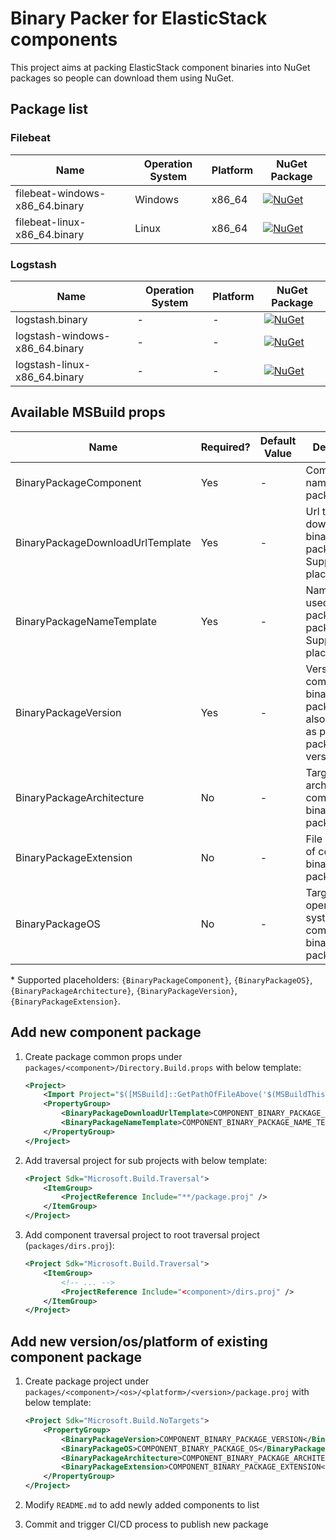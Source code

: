 # Binary Packer for ElasticStack components

This project aims at packing ElasticStack component binaries into NuGet packages so people can download them using NuGet.

## Package list

### Filebeat

| Name                           | Operation System | Platform | NuGet Package                                                                                                                                |
| ------------------------------ | ---------------- | -------- | -------------------------------------------------------------------------------------------------------------------------------------------- |
| filebeat-windows-x86_64.binary | Windows          | x86_64   | [![NuGet](https://img.shields.io/nuget/v/filebeat-windows-x86_64.binary.svg)](https://www.nuget.org/packages/filebeat-windows-x86_64.binary) |
| filebeat-linux-x86_64.binary   | Linux            | x86_64   | [![NuGet](https://img.shields.io/nuget/v/filebeat-linux-x86_64.binary.svg)](https://www.nuget.org/packages/filebeat-linux-x86_64.binary)     |

### Logstash

| Name                           | Operation System | Platform | NuGet Package                                                                                                                 |
| ------------------------------ | ---------------- | -------- | ----------------------------------------------------------------------------------------------------------------------------- |
| logstash.binary                | -                | -        | [![NuGet](https://img.shields.io/nuget/v/logstash.binary.svg)](https://www.nuget.org/packages/logstash.binary)                |
| logstash-windows-x86_64.binary | -                | -        | [![NuGet](https://img.shields.io/nuget/v/logstash.binary.svg)](https://www.nuget.org/packages/logstash-windows-x86_64.binary) |
| logstash-linux-x86_64.binary   | -                | -        | [![NuGet](https://img.shields.io/nuget/v/logstash.binary.svg)](https://www.nuget.org/packages/logstash-linux-x86_64.binary)   |

## Available MSBuild props

| Name                             | Required? | Default Value | Description                                                                         |
| -------------------------------- | --------- | ------------- | ----------------------------------------------------------------------------------- |
| BinaryPackageComponent           | Yes       | -             | Component name. package.                                                            |
| BinaryPackageDownloadUrlTemplate | Yes       | -             | Url template to download binary package from. Support placeholders\*.               |
| BinaryPackageNameTemplate        | Yes       | -             | Name to be used as packed package's id. Support placeholders\*.                     |
| BinaryPackageVersion             | Yes       | -             | Version of component binary package, will also be used as packed package's version. |
| BinaryPackageArchitecture        | No        | -             | Target architecture of component binary package.                                    |
| BinaryPackageExtension           | No        | -             | File extension of component binary package.                                         |
| BinaryPackageOS                  | No        | -             | Target operation system of component binary package.                                |

\* Supported placeholders: `{BinaryPackageComponent}`, `{BinaryPackageOS}`, `{BinaryPackageArchitecture}`, `{BinaryPackageVersion}`, `{BinaryPackageExtension}`.

## Add new component package

1. Create package common props under `packages/<component>/Directory.Build.props` with below template:

   ```xml
   <Project>
       <Import Project="$([MSBuild]::GetPathOfFileAbove('$(MSBuildThisFile)', '$(MSBuildThisFileDirectory)../'))" />
       <PropertyGroup>
           <BinaryPackageDownloadUrlTemplate>COMPONENT_BINARY_PACKAGE_DOWNLOAD_URL_TEMPLATE</BinaryPackageDownloadUrlTemplate>
           <BinaryPackageNameTemplate>COMPONENT_BINARY_PACKAGE_NAME_TEMPLATE</BinaryPackageNameTemplate>
       </PropertyGroup>
   </Project>
   ```

1. Add traversal project for sub projects with below template:

   ```xml
   <Project Sdk="Microsoft.Build.Traversal">
       <ItemGroup>
           <ProjectReference Include="**/package.proj" />
       </ItemGroup>
   </Project>
   ```

1. Add component traversal project to root traversal project (`packages/dirs.proj`):

   ```xml
   <Project Sdk="Microsoft.Build.Traversal">
       <ItemGroup>
           <!-- ... -->
           <ProjectReference Include="<component>/dirs.proj" />
       </ItemGroup>
   </Project>
   ```

## Add new version/os/platform of existing component package

1. Create package project under `packages/<component>/<os>/<platform>/<version>/package.proj` with below template:

   ```xml
   <Project Sdk="Microsoft.Build.NoTargets">
       <PropertyGroup>
           <BinaryPackageVersion>COMPONENT_BINARY_PACKAGE_VERSION</BinaryPackageVersion>
           <BinaryPackageOS>COMPONENT_BINARY_PACKAGE_OS</BinaryPackageOS>
           <BinaryPackageArchitecture>COMPONENT_BINARY_PACKAGE_ARCHITECTURE</BinaryPackageArchitecture>
           <BinaryPackageExtension>COMPONENT_BINARY_PACKAGE_EXTENSION</BinaryPackageExtension>
       </PropertyGroup>
   </Project>
   ```

2. Modify `README.md` to add newly added components to list
3. Commit and trigger CI/CD process to publish new package
